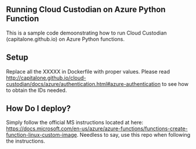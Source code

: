 ## Running Cloud Custodian on Azure Python Function
This is a sample code demoonstrating how to run Cloud Custodian (capitalone.github.io) on Azure Python functions.

## Setup 
Replace all the XXXXX in Dockerfile with proper values. Please read http://capitalone.github.io/cloud-custodian/docs/azure/authentication.html#azure-authentication to see how to obtain the IDs needed.

## How Do I deploy?
Simply follow the official MS instructions located at here: https://docs.microsoft.com/en-us/azure/azure-functions/functions-create-function-linux-custom-image. Needless to say, use this repo when following the instructions.
